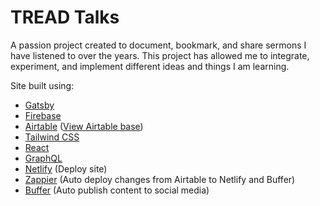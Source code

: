 # TREAD Talks

A passion project created to document, bookmark, and share sermons I have listened to over the years.
This project has allowed me to integrate, experiment, and implement different ideas and things I am
learning.

Site built using:

* [Gatsby](https://www.gatsbyjs.com/)
* [Firebase](https://firebase.google.com/)
* [Airtable](https://airtable.com/) ([View Airtable base](https://airtable.com/shrhwAQPNSO8rUvHB))
* [Tailwind CSS](https://tailwindcss.com/)
* [React](https://reactjs.org/) 
* [GraphQL](https://graphql.org/)
* [Netlify](https://www.netlify.com/) (Deploy site)
* [Zappier](https://zapier.com/) (Auto deploy changes from Airtable to Netlify and Buffer)
* [Buffer](https://buffer.com/) (Auto publish content to social media)
